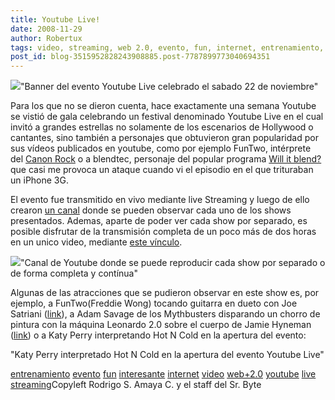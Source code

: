 ```yaml
---
title: Youtube Live!
date: 2008-11-29
author: Robertux
tags: video, streaming, web 2.0, evento, fun, internet, entrenamiento, interesante, live, youtube
post_id: blog-3515952828243908885.post-7787899773040694351
---
```


[![](http://2.bp.blogspot.com/_jH77WNrMVRA/STCY9hCB0OI/AAAAAAAAExY/dqRTcD-1kAY/s400/YouTube+-+Live%27s+Channel.png)](http://2.bp.blogspot.com/_jH77WNrMVRA/STCY9hCB0OI/AAAAAAAAExY/dqRTcD-1kAY/s1600-h/YouTube+-+Live%27s+Channel.png)"Banner del evento Youtube
      Live celebrado el sabado 22 de noviembre"

Para los que no se dieron cuenta, hace exactamente una semana
      Youtube se vistió de gala celebrando un festival denominado Youtube Live en el cual invitó a
      grandes estrellas no solamente de los escenarios de Hollywood o cantantes, sino también a
      personajes que obtuvieron gran popularidad por sus vídeos publicados en youtube, como por
      ejemplo FunTwo, intérprete del [Canon Rock](http://www.youtube.com/watch?v=QjA5faZF1A8&feature=related) o a blendtec, personaje del popular programa [Will it blend?](http://www.willitblend.com/) que casi me provoca un ataque
      cuando vi el episodio en el que trituraban un iPhone 3G.

El evento fue
      transmitido en vivo mediante live Streaming y luego de ello crearon [un canal](http://www.youtube.com/user/Live) donde se pueden observar cada
      uno de los shows presentados. Ademas, aparte de poder ver cada show por separado, es posible
      disfrutar de la transmisión completa de un poco más de dos horas en un unico video, mediante
      [este vínculo](http://www.youtube.com/watch?v=wTnsBP9u-TQ).

[![](http://4.bp.blogspot.com/_jH77WNrMVRA/STCa_1cKmoI/AAAAAAAAExg/TW8OmoWUMEA/s400/YoutubeLive.png)](http://4.bp.blogspot.com/_jH77WNrMVRA/STCa_1cKmoI/AAAAAAAAExg/TW8OmoWUMEA/s1600-h/YoutubeLive.png)"Canal de Youtube donde se
      puede reproducir cada show por separado o de forma completa y contínua"

Algunas de las atracciones que se
      pudieron observar en este show es, por ejemplo, a FunTwo(Freddie Wong) tocando guitarra en
      dueto con Joe Satriani ([link](http://www.youtube.com/watch?v=OBHfb2sVWV4)), a Adam Savage de los
      Mythbusters disparando un chorro de pintura con la máquina Leonardo 2.0 sobre el cuerpo de
      Jamie Hyneman ([link](http://www.youtube.com/watch?v=7A0sjIh6_YQ)) o a
      Katy Perry interpretando Hot N Cold en la apertura del evento:

"Katy Perry interpretado Hot N Cold en
      la apertura del evento Youtube Live"

[entrenamiento](http://www.blogalaxia.com/tags/entrenamiento) [evento](http://www.blogalaxia.com/tags/evento) [fun](http://www.blogalaxia.com/tags/fun) [interesante](http://www.blogalaxia.com/tags/interesante) [internet](http://www.blogalaxia.com/tags/internet) [video](http://www.blogalaxia.com/tags/video) [web+2.0](http://www.blogalaxia.com/tags/web+2.0) [youtube](http://www.blogalaxia.com/tags/youtube) [live](http://www.blogalaxia.com/tags/live) [streaming](http://www.blogalaxia.com/tags/streaming)Copyleft Rodrigo S. Amaya C. y el staff del Sr.
      Byte